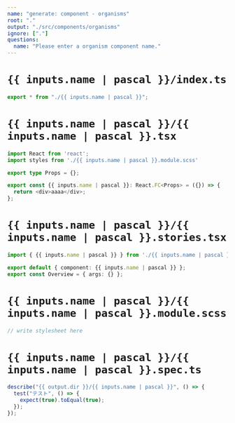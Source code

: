 ```yaml
---
name: "generate: component - organisms"
root: "."
output: "./src/components/organisms"
ignore: ["."]
questions:
  name: "Please enter a organism component name."
---
```


# `{{ inputs.name | pascal }}/index.ts`

```typescript
export * from "./{{ inputs.name | pascal }}";
```

# `{{ inputs.name | pascal }}/{{ inputs.name | pascal }}.tsx`

```typescript
import React from 'react';
import styles from './{{ inputs.name | pascal }}.module.scss'

export type Props = {};

export const {{ inputs.name | pascal }}: React.FC<Props> = ({}) => {
  return <div>aaaa</div>;
};
```

# `{{ inputs.name | pascal }}/{{ inputs.name | pascal }}.stories.tsx`

```typescript
import { {{ inputs.name | pascal }} } from './{{ inputs.name | pascal }}';

export default { component: {{ inputs.name | pascal }} };
export const Overview = { args: {} };
```

# `{{ inputs.name | pascal }}/{{ inputs.name | pascal }}.module.scss`

```typescript
// write stylesheet here
```

# `{{ inputs.name | pascal }}/{{ inputs.name | pascal }}.spec.ts`

```typescript
describe("{{ output.dir }}/{{ inputs.name | pascal }}", () => {
  test("テスト", () => {
    expect(true).toEqual(true);
  });
});
```
